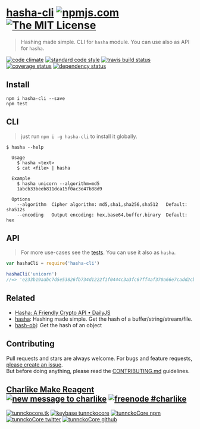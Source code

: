 # [hasha-cli][author-www-url] [![npmjs.com][npmjs-img]][npmjs-url] [![The MIT License][license-img]][license-url] 

> Hashing made simple. CLI for `hasha` module. You can use also as API for `hasha`.

[![code climate][codeclimate-img]][codeclimate-url] [![standard code style][standard-img]][standard-url] [![travis build status][travis-img]][travis-url] [![coverage status][coveralls-img]][coveralls-url] [![dependency status][david-img]][david-url]


## Install
```
npm i hasha-cli --save
npm test
```


## CLI
> just run `npm i -g hasha-cli` to install it globally.

```
$ hasha --help

  Usage
    $ hasha <text>
    $ cat <file> | hasha

  Example
    $ hasha unicorn --algorithm=md5
    1abcb33beeb811dca15f0ac3e47b88d9

  Options
    --algorithm  Cipher algorithm: md5,sha1,sha256,sha512   Default: sha512s
    --encoding   Output encoding: hex,base64,buffer,binary  Default: hex

```


## API
> For more use-cases see the [tests](./test.js). You can use it also as `hasha`.

```js
var hashaCli = require('hasha-cli')

hashaCli('unicorn')
//=> 'e233b19aabc7d5e53826fb734d1222f1f0444c3a3fc67ff4af370a66e7cadd2cb24009f1bc86f0bed12ca5fcb226145ad10fc5f650f6ef0959f8aadc5a594b27'
```


## Related
- [Hasha: A Friendly Crypto API • DailyJS](http://dailyjs.com/2015/06/12/hasha-a-friendly-crypto-api/)
- [hasha](https://github.com/sindresorhus/hasha): Hashing made simple. Get the hash of a buffer/string/stream/file.
- [hash-obj](https://github.com/sindresorhus/hash-obj): Get the hash of an object


## Contributing
Pull requests and stars are always welcome. For bugs and feature requests, [please create an issue](https://github.com/tunnckoCore/hasha-cli/issues/new).  
But before doing anything, please read the [CONTRIBUTING.md](./CONTRIBUTING.md) guidelines.


## [Charlike Make Reagent](http://j.mp/1stW47C) [![new message to charlike][new-message-img]][new-message-url] [![freenode #charlike][freenode-img]][freenode-url]

[![tunnckocore.tk][author-www-img]][author-www-url] [![keybase tunnckocore][keybase-img]][keybase-url] [![tunnckoCore npm][author-npm-img]][author-npm-url] [![tunnckoCore twitter][author-twitter-img]][author-twitter-url] [![tunnckoCore github][author-github-img]][author-github-url]


[npmjs-url]: https://www.npmjs.com/package/hasha-cli
[npmjs-img]: https://img.shields.io/npm/v/hasha-cli.svg?label=hasha-cli

[license-url]: https://github.com/tunnckoCore/hasha-cli/blob/master/LICENSE.md
[license-img]: https://img.shields.io/badge/license-MIT-blue.svg


[codeclimate-url]: https://codeclimate.com/github/tunnckoCore/hasha-cli
[codeclimate-img]: https://img.shields.io/codeclimate/github/tunnckoCore/hasha-cli.svg

[travis-url]: https://travis-ci.org/tunnckoCore/hasha-cli
[travis-img]: https://img.shields.io/travis/tunnckoCore/hasha-cli.svg

[coveralls-url]: https://coveralls.io/r/tunnckoCore/hasha-cli
[coveralls-img]: https://img.shields.io/coveralls/tunnckoCore/hasha-cli.svg

[david-url]: https://david-dm.org/tunnckoCore/hasha-cli
[david-img]: https://img.shields.io/david/tunnckoCore/hasha-cli.svg

[standard-url]: https://github.com/feross/standard
[standard-img]: https://img.shields.io/badge/code%20style-standard-brightgreen.svg


[author-www-url]: http://www.tunnckocore.tk
[author-www-img]: https://img.shields.io/badge/www-tunnckocore.tk-fe7d37.svg

[keybase-url]: https://keybase.io/tunnckocore
[keybase-img]: https://img.shields.io/badge/keybase-tunnckocore-8a7967.svg

[author-npm-url]: https://www.npmjs.com/~tunnckocore
[author-npm-img]: https://img.shields.io/badge/npm-~tunnckocore-cb3837.svg

[author-twitter-url]: https://twitter.com/tunnckoCore
[author-twitter-img]: https://img.shields.io/badge/twitter-@tunnckoCore-55acee.svg

[author-github-url]: https://github.com/tunnckoCore
[author-github-img]: https://img.shields.io/badge/github-@tunnckoCore-4183c4.svg

[freenode-url]: http://webchat.freenode.net/?channels=charlike
[freenode-img]: https://img.shields.io/badge/freenode-%23charlike-5654a4.svg

[new-message-url]: https://github.com/tunnckoCore/messages
[new-message-img]: https://img.shields.io/badge/send%20me-message-green.svg
